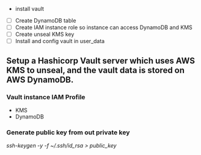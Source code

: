 - install vault 
- [ ] Create DynamoDB table
- [ ] Create IAM instance role so instance can access DynamoDB and KMS
- [ ] Create unseal KMS key
- [ ] Install and config vault in user_data

## Setup a Hashicorp Vault server which uses AWS KMS to unseal, and the vault data is stored on AWS DynamoDB.

### Vault instance IAM Profile
* KMS
* DynamoDB

### Generate public key from out private key
*ssh-keygen -y -f ~/.ssh/id_rsa > public_key*


